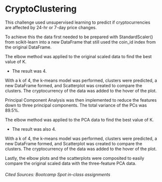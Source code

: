 # CryptoClustering

This challenge used unsupervised learning to predict if cryptocurrencies are affected by 24-hr or 7-day price changes.

To achieve this the data first needed to be prepared with StandardScaler() from scikit-learn into a new DataFrame that still used the coin_id index from the original DataFrame.

The elbow method was applied to the original scaled data to find the best value of K. 
  - The result was 4.

With a k of 4, the k-means model was performed, clusters were predicted, a new DataFrame formed, and Scatterplot was created to compare the clusters. The cryptocurrency of the data was added to the hover of the plot. 

Principal Component Analysis was then implemented to reduce the features down to three principal components. 
The total variance of the PCs was 89.5%.

The elbow method was applied to the PCA data to find the best value of K. 
  - The result was also 4.

With a k of 4, the k-means model was performed, clusters were predicted, a new DataFrame formed, and Scatterplot was created to compare the clusters. The cryptocurrency of the data was added to the hover of the plot. 

Lastly, the elbow plots and the scatterplots were composited to easily compare the original scaled data with the three-feature PCA data. 


###### Cited Sources: Bootcamp Spot in-class assignments
